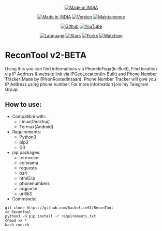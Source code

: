 <p align="center">
<a href="https://bit.ly/3gnUcN3"><img title="Made in INDIA" src="https://img.shields.io/badge/MADE%20IN-INDIA-SCRIPT?colorA=%23ff8100&colorB=%23017e40&colorC=%23ff0000&style=for-the-badge"></a>
</p>
<p align="center">
<a href="https://t.me/hackelite01"><img title="Made in INDIA" src="https://img.shields.io/badge/ReconTool-green.svg"></a>
<a href="https://t.me/hackelite01"><img title="Version" src="https://img.shields.io/badge/Version-2-green.svg?style=flat-square"></a>
<a href="https://t.me/hackelite01"><img title="Maintainence" src="https://img.shields.io/badge/Maintained%3F-yes-green.svg"></a>
</p>

<p align="center">
<a href="https://github.com/hackelite01"><img title="Github" src="https://img.shields.io/badge/hackelite01-brightgreen?style=for-the-badge&logo=github"></a>
<a href="https://bit.ly/3z38fRK"><img title="YouTube" src="https://img.shields.io/badge/YouTube-HackElite-red?style=for-the-badge&logo=Youtube"></a>
</p>
<p align="center">
<a href="https://github.com/hackelite01"><img title="Language" src="https://img.shields.io/badge/Made%20with-Python-1f425f.svg?v=103"></a>
<a href="https://github.com/hackelite01"><img title="Stars" src="https://img.shields.io/github/stars/hackelite01/loxk?color=red&style=flat-square"></a>
<a href="https://github.com/hackelite01"><img title="Forks" src="https://img.shields.io/github/forks/hackelite01/ReconTool?color=red&style=flat-square"></a>
<a href="https://github.com/hackelite01"><img title="Watching" src="https://img.shields.io/github/watchers/hackelite01/ReconTool?label=Watchers&color=blue&style=flat-square"></a>
</p>


# ReconTool v2-BETA
Using this you can find informations via PhoneInFoga(In-Built), Find location via IP Address & website link via IPGeoLocation(In-Built) and Phone Number Tracker(Made by @NonRootedInsaan). Phone Number Tracker will give you IP Address using phone number. For more information join my Telegram Group.

## How to use:
- Compatible with:
	- Linux(Desktop)
	- Termux(Android)
- Requirements:
	- Python3
	- pip3
	- Git
- pip packages:
	- termcolor
	- colorama
	- requests
	- bs4
	- html5lib
	- phonenumbers
	- argparse
	- urllib3
- Commands:
```
git clone https://github.com/hackelite01/ReconTool
cd ReconTool
python3 -m pip install -r requirements.txt
chmod +x *
bash run.sh
```

